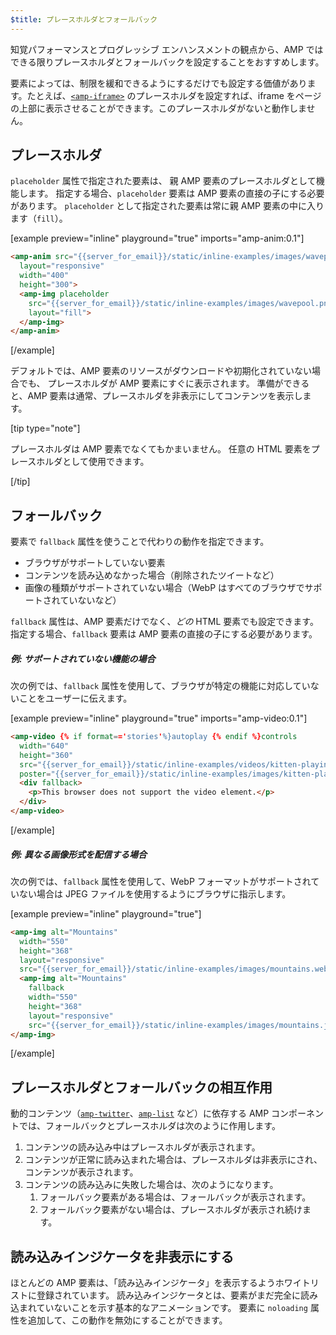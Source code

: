 ```yaml
---
$title: プレースホルダとフォールバック
---
```


知覚パフォーマンスとプログレッシブ エンハンスメントの観点から、AMP ではできる限りプレースホルダとフォールバックを設定することをおすすめします。

要素によっては、制限を緩和できるようにするだけでも設定する価値があります。たとえば、[`<amp-iframe>`](../../../../documentation/components/reference/amp-iframe.md#iframe-with-placeholder) のプレースホルダを設定すれば、iframe をページの上部に表示させることができます。このプレースホルダがないと動作しません。

## プレースホルダ

`placeholder` 属性で指定された要素は、
親 AMP 要素のプレースホルダとして機能します。
指定する場合、`placeholder` 要素は AMP 要素の直接の子にする必要があります。
`placeholder` として指定された要素は常に親 AMP 要素の中に入ります（`fill`）。

[example preview="inline" playground="true" imports="amp-anim:0.1"]
```html
<amp-anim src="{{server_for_email}}/static/inline-examples/images/wavepool.gif"
  layout="responsive"
  width="400"
  height="300">
  <amp-img placeholder
    src="{{server_for_email}}/static/inline-examples/images/wavepool.png"
    layout="fill">
  </amp-img>
</amp-anim>
```
[/example]

デフォルトでは、AMP 要素のリソースがダウンロードや初期化されていない場合でも、
プレースホルダが AMP 要素にすぐに表示されます。
準備ができると、AMP 要素は通常、プレースホルダを非表示にしてコンテンツを表示します。

[tip type="note"]

プレースホルダは AMP 要素でなくてもかまいません。
任意の HTML 要素をプレースホルダとして使用できます。

[/tip]

## フォールバック <a name="fallbacks"></a>

要素で `fallback` 属性を使うことで代わりの動作を指定できます。

* ブラウザがサポートしていない要素
* コンテンツを読み込めなかった場合（削除されたツイートなど）
* 画像の種類がサポートされていない場合（WebP はすべてのブラウザでサポートされていないなど）

`fallback` 属性は、AMP 要素だけでなく、*どの* HTML 要素でも設定できます。指定する場合、`fallback` 要素は AMP 要素の直接の子にする必要があります。

##### 例: サポートされていない機能の場合

次の例では、`fallback` 属性を使用して、ブラウザが特定の機能に対応していないことをユーザーに伝えます。

[example preview="inline" playground="true" imports="amp-video:0.1"]
```html
<amp-video {% if format=='stories'%}autoplay {% endif %}controls
  width="640"
  height="360"
  src="{{server_for_email}}/static/inline-examples/videos/kitten-playing.mp4"
  poster="{{server_for_email}}/static/inline-examples/images/kitten-playing.png">
  <div fallback>
    <p>This browser does not support the video element.</p>
  </div>
</amp-video>
```
[/example]

##### 例: 異なる画像形式を配信する場合

次の例では、`fallback` 属性を使用して、WebP フォーマットがサポートされていない場合は JPEG ファイルを使用するようにブラウザに指示します。

[example preview="inline" playground="true"]
```html
<amp-img alt="Mountains"
  width="550"
  height="368"
  layout="responsive"
  src="{{server_for_email}}/static/inline-examples/images/mountains.webp">
  <amp-img alt="Mountains"
    fallback
    width="550"
    height="368"
    layout="responsive"
    src="{{server_for_email}}/static/inline-examples/images/mountains.jpg"></amp-img>
</amp-img>
```
[/example]

## プレースホルダとフォールバックの相互作用

動的コンテンツ（[`amp-twitter`](../../../../documentation/components/reference/amp-twitter.md)、[`amp-list`](../../../../documentation/components/reference/amp-list.md) など）に依存する AMP コンポーネントでは、フォールバックとプレースホルダは次のように作用します。

<ol>
  <li>コンテンツの読み込み中はプレースホルダが表示されます。</li>
  <li>コンテンツが正常に読み込まれた場合は、プレースホルダは非表示にされ、コンテンツが表示されます。</li>
  <li>コンテンツの読み込みに失敗した場合は、次のようになります。
    <ol>
      <li>フォールバック要素がある場合は、フォールバックが表示されます。</li>
      <li>フォールバック要素がない場合は、プレースホルダが表示され続けます。</li>
    </ol>
  </li>
</ol>

## 読み込みインジケータを非表示にする

ほとんどの AMP 要素は、「読み込みインジケータ」を表示するようホワイトリストに登録されています。
読み込みインジケータとは、要素がまだ完全に読み込まれていないことを示す基本的なアニメーションです。
要素に `noloading` 属性を追加して、この動作を無効にすることができます。
 
